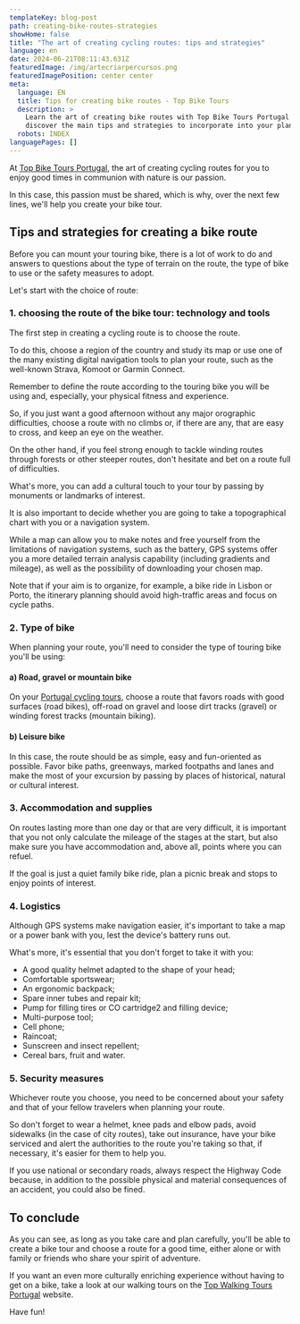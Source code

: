```yaml
---
templateKey: blog-post
path: creating-bike-routes-strategies
showHome: false
title: "The art of creating cycling routes: tips and strategies"
language: en
date: 2024-06-21T08:11:43.631Z
featuredImage: /img/artecriarpercursos.png
featuredImagePosition: center center
meta:
  language: EN
  title: Tips for creating bike routes - Top Bike Tours
  description: >
    Learn the art of creating bike routes with Top Bike Tours Portugal and
    discover the main tips and strategies to incorporate into your planning.
  robots: INDEX
languagePages: []
---
```

At [Top Bike Tours Portugal](https://topbiketoursportugal.com/pt/), the art of creating cycling routes for you to enjoy good times in communion with nature is our passion.

In this case, this passion must be shared, which is why, over the next few lines, we'll help you create your bike tour.

## Tips and strategies for creating a bike route

Before you can mount your touring bike, there is a lot of work to do and answers to questions about the type of terrain on the route, the type of bike to use or the safety measures to adopt.

Let's start with the choice of route:

### 1. choosing the route of the bike tour: technology and tools

The first step in creating a cycling route is to choose the route.

To do this, choose a region of the country and study its map or use one of the many existing digital navigation tools to plan your route, such as the well-known Strava, Komoot or Garmin Connect.

Remember to define the route according to the touring bike you will be using and, especially, your physical fitness and experience.

So, if you just want a good afternoon without any major orographic difficulties, choose a route with no climbs or, if there are any, that are easy to cross, and keep an eye on the weather.

On the other hand, if you feel strong enough to tackle winding routes through forests or other steeper routes, don't hesitate and bet on a route full of difficulties.

What's more, you can add a cultural touch to your tour by passing by monuments or landmarks of interest.

It is also important to decide whether you are going to take a topographical chart with you or a navigation system.

While a map can allow you to make notes and free yourself from the limitations of navigation systems, such as the battery, GPS systems offer you a more detailed terrain analysis capability (including gradients and mileage), as well as the possibility of downloading your chosen map.

Note that if your aim is to organize, for example, a bike ride in Lisbon or Porto, the itinerary planning should avoid high-traffic areas and focus on cycle paths.

### 2. Type of bike

When planning your route, you'll need to consider the type of touring bike you'll be using:

#### a) Road, gravel or mountain bike

On your [Portugal cycling tours](https://topbiketoursportugal.com/pt/), choose a route that favors roads with good surfaces (road bikes), off-road on gravel and loose dirt tracks (gravel) or winding forest tracks (mountain biking).

#### b) Leisure bike

In this case, the route should be as simple, easy and fun-oriented as possible. Favor bike paths, greenways, marked footpaths and lanes and make the most of your excursion by passing by places of historical, natural or cultural interest.

### 3. Accommodation and supplies

On routes lasting more than one day or that are very difficult, it is important that you not only calculate the mileage of the stages at the start, but also make sure you have accommodation and, above all, points where you can refuel.

If the goal is just a quiet family bike ride, plan a picnic break and stops to enjoy points of interest.

### 4. Logistics

Although GPS systems make navigation easier, it's important to take a map or a power bank with you, lest the device's battery runs out.

What's more, it's essential that you don't forget to take it with you:

* A good quality helmet adapted to the shape of your head;
* Comfortable sportswear;
* An ergonomic backpack;
* Spare inner tubes and repair kit;
* Pump for filling tires or CO cartridge2 and filling device;
* Multi-purpose tool;
* Cell phone;
* Raincoat;
* Sunscreen and insect repellent;
* Cereal bars, fruit and water.

### 5. Security measures

Whichever route you choose, you need to be concerned about your safety and that of your fellow travelers when planning your route.

So don't forget to wear a helmet, knee pads and elbow pads, avoid sidewalks (in the case of city routes), take out insurance, have your bike serviced and alert the authorities to the route you're taking so that, if necessary, it's easier for them to help you.

If you use national or secondary roads, always respect the Highway Code because, in addition to the possible physical and material consequences of an accident, you could also be fined.

## To conclude

As you can see, as long as you take care and plan carefully, you'll be able to create a bike tour and choose a route for a good time, either alone or with family or friends who share your spirit of adventure.

If you want an even more culturally enriching experience without having to get on a bike, take a look at our walking tours on the [Top Walking Tours Portugal](https://topwalkingtoursportugal.com/pt/) website.

Have fun!